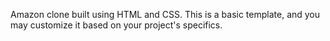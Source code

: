Amazon clone built using HTML and CSS. This is a basic template, and you may customize it based on your project's specifics.